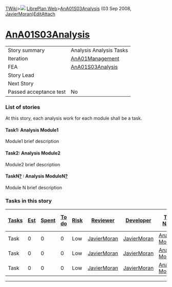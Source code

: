 [TWiki](Main_WebHome)&gt;![](/twiki/pub/TWiki/TWikiDocGraphics/web-bg-small.gif) [LibrePlan Web](LibrePlan_WebHome)&gt;[AnA01S03Analysis](LibrePlan_AnA01S03Analysis "Topic revision: 2 (03 Sep 2008 - 08:06:31)") (03 Sep 2008, [JavierMoran](Main_JavierMoran))[Edit](LibrePlan_AnA01S03Analysis?t=1520344118 "Edit this topic text")[Attach](/twiki/bin/attach/LibrePlan/AnA01S03Analysis "Attach an image or document to this topic")  

 [AnA01S03Analysis](LibrePlan_AnA01S03Analysis)
===============================================

|                        |                                                |
|------------------------|------------------------------------------------|
| Story summary          | Analysis Analysis Tasks                        |
| Iteration              | [AnA01Management](LibrePlan_AnA01Management)   |
| FEA                    | [AnA01S03Analysis](LibrePlan_AnA01S03Analysis) |
| Story Lead             |                                                |
| Next Story             |                                                |
| Passed acceptance test | No                                             |

###  List of stories

At this story, each analysis work for each module shall be a task.

####  Task1: Analysis Module1

Module1 brief description

####  Task2: Analysis Module2

Module2 brief description

####  TaskN[?](LibrePlan_TaskN?topicparent=LibrePlan.AnA01S03Analysis "Create this topic") : Analysis ModuleN[?](LibrePlan_ModuleN?topicparent=LibrePlan.AnA01S03Analysis "Create this topic")

Module N brief description

###  Tasks in this story

| [Tasks](LibrePlan_AnA01S03Analysis?sortcol=0;table=2;up=0#sorted_table "Sort by this column") | [Est](LibrePlan_AnA01S03Analysis?sortcol=1;table=2;up=0#sorted_table "Sort by this column") | [Spent](LibrePlan_AnA01S03Analysis?sortcol=2;table=2;up=0#sorted_table "Sort by this column") | [To do](LibrePlan_AnA01S03Analysis?sortcol=3;table=2;up=0#sorted_table "Sort by this column") | [Risk](LibrePlan_AnA01S03Analysis?sortcol=4;table=2;up=0#sorted_table "Sort by this column") | [Reviewer](LibrePlan_AnA01S03Analysis?sortcol=5;table=2;up=0#sorted_table "Sort by this column") | [Developer](LibrePlan_AnA01S03Analysis?sortcol=6;table=2;up=0#sorted_table "Sort by this column") | [Task Name](LibrePlan_AnA01S03Analysis?sortcol=7;table=2;up=0#sorted_table "Sort by this column") | [Start Date](LibrePlan_AnA01S03Analysis?sortcol=8;table=2;up=0#sorted_table "Sort by this column") | [Est End Date](LibrePlan_AnA01S03Analysis?sortcol=9;table=2;up=0#sorted_table "Sort by this column") | [End Date](LibrePlan_AnA01S03Analysis?sortcol=10;table=2;up=0#sorted_table "Sort by this column") |
|-----------------------------------------------------------------------------------------------|---------------------------------------------------------------------------------------------|-----------------------------------------------------------------------------------------------|-----------------------------------------------------------------------------------------------|----------------------------------------------------------------------------------------------|--------------------------------------------------------------------------------------------------|---------------------------------------------------------------------------------------------------|---------------------------------------------------------------------------------------------------|----------------------------------------------------------------------------------------------------|------------------------------------------------------------------------------------------------------|---------------------------------------------------------------------------------------------------|
| Task                                                                                          | 0                                                                                           | 0                                                                                             | 0                                                                                             | Low                                                                                          | [JavierMoran](Main_JavierMoran)                                                                  | [JavierMoran](Main_JavierMoran)                                                                   | [Analysis Module1](LibrePlan_AnA01S03Analysis#TasK1)                                              |                                                                                                    |                                                                                                      |                                                                                                   |
| Task                                                                                          | 0                                                                                           | 0                                                                                             | 0                                                                                             | Low                                                                                          | [JavierMoran](Main_JavierMoran)                                                                  | [JavierMoran](Main_JavierMoran)                                                                   | [Analysis Module2](LibrePlan_AnA01S03Analysis#TasK2)                                              |                                                                                                    |                                                                                                      |                                                                                                   |
| Task                                                                                          | 0                                                                                           | 0                                                                                             | 0                                                                                             | Low                                                                                          | [JavierMoran](Main_JavierMoran)                                                                  | [JavierMoran](Main_JavierMoran)                                                                   | [Analysis ModuleN](LibrePlan_AnA01S03Analysis#TasKN)                                              |                                                                                                    |                                                                                                      |                                                                                                   |

------------------------------------------------------------------------
